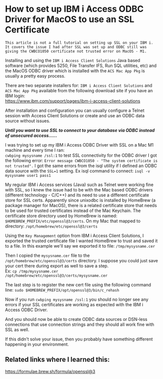 # How to set up IBM i Access ODBC Driver for MacOS to use an SSL Certificate 
```This article is not a full tutorial on setting up SSL on your IBM i. It covers the issue I had after SSL was set up and ODBC still was giving the CWBCO1050 certificate not trusted error on MacOS - M1.```

Installing and using the ```IBM i Access Client Solutions``` Java based software (which provides 5250, File Transfer IFS, Run SQL utilities, etc) and the MacOS ODBC driver which is installed with the ```ACS Mac App Pkg``` is usually a pretty easy process.    

There are two separate installers for: ```IBM i Access Client Solutions``` and ```ACS Mac App Pkg``` available from the following download site if you have an IBM login:    
https://www.ibm.com/support/pages/ibm-i-access-client-solutions   

After installation and configuration you can usually configure a Telnet session with Access Client Solutions or create and use an ODBC data source without issues.   

***Until you want to use SSL to connect to your database via ODBC instead of unsecured access......***

I was trying to set up my IBM i Access ODBC Driver with SSL on a Mac M1 machine and every time I ran:   
```cwbping mysysname /ssl:1``` to test SSL connectivity for the ODBC driver I got the following error: ```Error message CWBCO1050 - "The system certificate is not trusted".``` I got the same errors from the isql utility if I defined an ODBC data source with the ```SSL=1``` setting. Ex isql command to connect: ```isql -v mysysname user1 pass1```  

My regular IBM i Access services (Java) such as Telnet were working fine with SSL, so I knew the issue had to be with the Mac based ODBC drivers (different technology - C/C++) and its need to use a different certificate store for SSL certs. Apparently since unixodbc is installed by HomeBrew (a package manager for MacOS), there is a related certificate store that needs to be used for trusted certificates instead of the Mac Keychain. The certificate store directory used by HomeBrew is named: ```$HOMEBREW_PREFIX/etc/openssl@3/certs```. On my Mac that mapped to directory: ```/opt/homebrew/etc/openssl@3/certs```  

Using the ```Key Management``` option from IBM i Access Client Solutions, I exported the trusted certificate file I wanted HomeBrew to trust and saved it to a file. In this example we'll say we exported it to file: ```/tmp/mysysname.cer```    

Then I copied the ```mysysname.cer``` file to the ```/opt/homebrew/etc/openssl@3/certs``` directory. I suppose you could just save your cert there during export as well to save a step.    
Ex: ```cp /tmp/mysysname.cer /opt/homebrew/etc/openssl@3/certs/mysysname.cer``` 

The last step is to register the new cert file using the following command line:
```sudo $HOMEBREW_PREFIX/opt/openssl@3/bin/c_rehash```   

Now if you run ```cwbping mysysname /ssl:1``` you should no longer see any errors if your SSL certificates are working as expected with the IBM i Access ODBC Driver.    

And you should now be able to create ODBC data sources or DSN-less connections that use connection strings and they should all work fine with SSL as well.    

If this didn't solve your issue, then you probably have something different happening in your environment.   

## Related links where I learned this: 
https://formulae.brew.sh/formula/openssl@3
